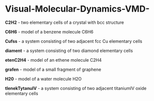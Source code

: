 # Visual-Molecular-Dynamics-VMD-
**C2H2** - two elementary cells of a crystal with bcc structure

**C6H6** - model of a benzene molecule C6H6

**Cufss** - a system consisting of two adjacent fcc Cu elementary cells

**diament** - a system consisting of two diamond elementary cells

**etenC2H4** - model of an ethene molecule C2H4

**grafen** - model of a small fragment of graphene

**H20** - model of a water molecule H2O

**tlenekTytanuIV** - a system consisting of two adjacent titaniumIV oxide elementary cells
